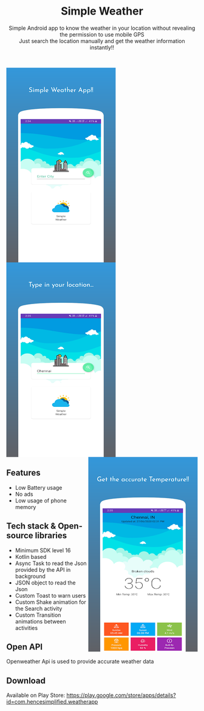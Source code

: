 <h1 align="center">Simple Weather</h1>

<p align="center">  
  Simple Android app to know the weather in your location without revealing the permission to use mobile GPS</br>
  Just search the location manually and get the weather information instantly!!</br>
</p>
</br>
<p>
  <img align="left"src="https://raw.githubusercontent.com/praveen05git/SimpleWeather/master/screenshots/weatherApp1.png"/>
  <img align="center" src="https://raw.githubusercontent.com/praveen05git/SimpleWeather/master/screenshots/weatherApp2.png"/>
  <img align="right" src="https://raw.githubusercontent.com/praveen05git/SimpleWeather/master/screenshots/weatherApp3.png"/>
</p>

## Features
- Low Battery usage
- No ads
- Low usage of phone memory</br>

## Tech stack & Open-source libraries
- Minimum SDK level 16
- Kotlin based
- Async Task to read the Json provided by the API in background
- JSON object to read the Json
- Custom Toast to warn users
- Custom Shake animation for the Search activity
- Custom Transition animations between activities</br>

## Open API
Openweather Api is used to provide accurate weather data</br>

## Download
Available on Play Store: https://play.google.com/store/apps/details?id=com.hencesimplified.weatherapp
